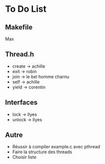 # To Do List

## Makefile

Max

## Thread.h

- create -> achille
- exit -> robin
- join -> le bel homme charnu
- self -> achille
- yield -> corentin

## Interfaces

- lock -> Ilyes
- unlock -> Ilyes

## Autre

- Réussir à compiler example.c avec pthread
- Faire la structure des threads
- Choisir liste
